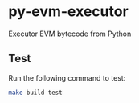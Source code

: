 # py-evm-executor
Executor EVM bytecode from Python

## Test

Run the following command to test:

``` bash
make build test
```

